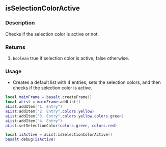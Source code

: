 ## isSelectionColorActive

### Description

Checks if the selection color is active or not.

### Returns

1. `boolean` true if selection color is active, false otherwise.

### Usage

* Creates a default list with 4 entries, sets the selection colors, and then checks if the selection color is active.

```lua
local mainFrame = basalt.createFrame()
local aList = mainFrame:addList()
aList:addItem("1. Entry")
aList:addItem("2. Entry",colors.yellow)
aList:addItem("3. Entry",colors.yellow,colors.green)
aList:addItem("4. Entry")
aList:setSelectionColor(colors.green, colors.red)

local isActive = aList:isSelectionColorActive()
basalt.debug(isActive)
```
